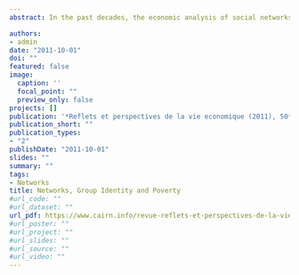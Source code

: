 ```yaml
---
abstract: In the past decades, the economic analysis of social networks and groups has rapidly developed. This article discusses a few mechanisms through which social networks and groups affect poverty and social and economic inequality. Social net- works and groups can both keep people in poverty or be tools for the emancipation of the poor. An efficient poverty reducing policy should account for these mechanisms or even employ them for the greater good.

authors:
- admin
date: "2011-10-01"
doi: ""
featured: false
image:
  caption: ''
  focal_point: ""
  preview_only: false
projects: []
publication: '*Reflets et perspectives de la vie economique (2011), 50*(4), 133-142 '
publication_short: ""
publication_types:
- "2"
publishDate: "2011-10-01"
slides: ""
summary: ""
tags:
- Networks
title: Networks, Group Identity and Poverty
#url_code: ""
#url_dataset: ""
url_pdf: https://www.cairn.info/revue-reflets-et-perspectives-de-la-vie-economique-2011-4-page-133.htm
#url_poster: ""
#url_project: ""
#url_slides: ""
#url_source: ""
#url_video: ""
---
```


